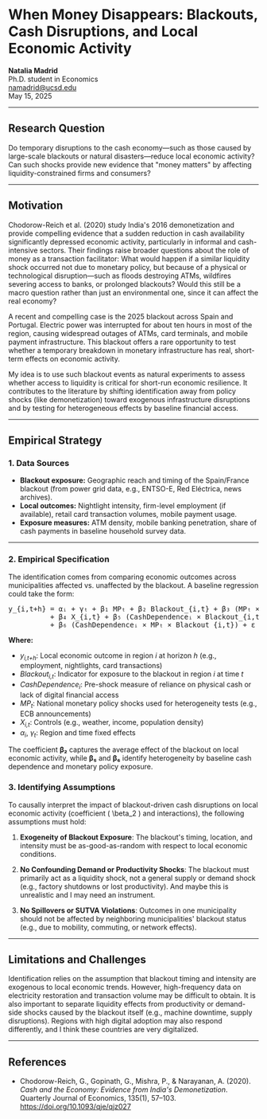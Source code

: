 # When Money Disappears: Blackouts, Cash Disruptions, and Local Economic Activity

**Natalia Madrid**  
Ph.D. student in Economics  
namadrid@ucsd.edu  
May 15, 2025

---

## Research Question

Do temporary disruptions to the cash economy—such as those caused by large-scale blackouts or natural disasters—reduce local economic activity? Can such shocks provide new evidence that "money matters" by affecting liquidity-constrained firms and consumers?

---

## Motivation

Chodorow-Reich et al. (2020) study India's 2016 demonetization and provide compelling evidence that a sudden reduction in cash availability significantly depressed economic activity, particularly in informal and cash-intensive sectors. Their findings raise broader questions about the role of money as a transaction facilitator: What would happen if a similar liquidity shock occurred not due to monetary policy, but because of a physical or technological disruption—such as floods destroying ATMs, wildfires severing access to banks, or prolonged blackouts? Would this still be a macro question rather than just an environmental one, since it can affect the real economy?

A recent and compelling case is the 2025 blackout across Spain and Portugal. Electric power was interrupted for about ten hours in most of the region, causing widespread outages of ATMs, card terminals, and mobile payment infrastructure. This blackout offers a rare opportunity to test whether a temporary breakdown in monetary infrastructure has real, short-term effects on economic activity. 

My idea is to use such blackout events as natural experiments to assess whether access to liquidity is critical for short-run economic resilience. It contributes to the literature by shifting identification away from policy shocks (like demonetization) toward exogenous infrastructure disruptions and by testing for heterogeneous effects by baseline financial access.

---

## Empirical Strategy

### 1. Data Sources


- **Blackout exposure:** Geographic reach and timing of the Spain/France blackout (from power grid data, e.g., ENTSO-E, Red Eléctrica, news archives).  
- **Local outcomes:** Nightlight intensity, firm-level employment (if available), retail card transaction volumes, mobile payment usage.
- **Exposure measures:** ATM density, mobile banking penetration, share of cash payments in baseline household survey data. 

---

### 2. Empirical Specification

The identification comes from comparing economic outcomes across municipalities affected vs. unaffected by the blackout. A baseline regression could take the form:

<pre>
y_{i,t+h} = αᵢ + γₜ + β₁ MPₜ + β₂ Blackout_{i,t} + β₃ (MPₜ × Blackout_{i,t}) 
          + β₄ X_{i,t} + β₅ (CashDependenceᵢ × Blackout_{i,t}) 
          + β₆ (CashDependenceᵢ × MPₜ × Blackout_{i,t}) + ε_{i,t+h}
</pre>

**Where:**

- *y<sub>i,t+h</sub>*: Local economic outcome in region *i* at horizon *h* (e.g., employment, nightlights, card transactions)  
- *Blackout<sub>i,t</sub>*: Indicator for exposure to the blackout in region *i* at time *t*  
- *CashDependence<sub>i</sub>*: Pre-shock measure of reliance on physical cash or lack of digital financial access  
- *MP<sub>t</sub>*: National monetary policy shocks used for heterogeneity tests (e.g., ECB announcements)  
- *X<sub>i,t</sub>*: Controls (e.g., weather, income, population density)  
- *α<sub>i</sub>*, *γ<sub>t</sub>*: Region and time fixed effects  

The coefficient **β₂** captures the average effect of the blackout on local economic activity, while **β₅** and **β₆** identify heterogeneity by baseline cash dependence and monetary policy exposure.

### 3. Identifying Assumptions

To causally interpret the impact of blackout-driven cash disruptions on local economic activity (coefficient \( \beta_2 \) and interactions), the following assumptions must hold:

 1. **Exogeneity of Blackout Exposure**: The blackout's timing, location, and intensity must be as-good-as-random with respect to local economic conditions.

2. **No Confounding Demand or Productivity Shocks**: The blackout must primarily act as a liquidity shock, not a general supply or demand shock (e.g., factory shutdowns or lost productivity). And maybe this is unrealistic and I may need an instrument.

3. **No Spillovers or SUTVA Violations**: Outcomes in one municipality should not be affected by neighboring municipalities' blackout status (e.g., due to mobility, commuting, or network effects).

---

## Limitations and Challenges

Identification relies on the assumption that blackout timing and intensity are exogenous to local economic trends. However, high-frequency data on electricity restoration and transaction volume may be difficult to obtain. It is also important to separate liquidity effects from productivity or demand-side shocks caused by the blackout itself (e.g., machine downtime, supply disruptions). Regions with high digital adoption may also respond differently, and I think these countries are very digitalized. 

---

## References

- Chodorow-Reich, G., Gopinath, G., Mishra, P., & Narayanan, A. (2020). *Cash and the Economy: Evidence from India's Demonetization*. Quarterly Journal of Economics, 135(1), 57–103. https://doi.org/10.1093/qje/qjz027
